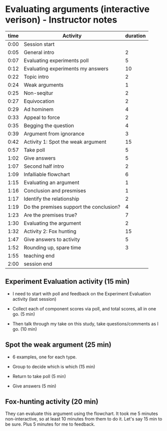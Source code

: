 # Evaluating arguments (interactive verison) - Instructor notes

| time  | Activity | duration |
| ----- | -------- | -------- |
|  0:00 | Session start |  |
|  0:05 | General intro | 2 |
|  0:07 | Evaluating experiments poll | 5 |
|  0:12 | Evaluating experiments my answers | 10 |
|  0:22 | Topic intro | 2  |
|  0:24 | Weak arguments | 1  |
|  0:25 | Non-seqitur | 2  |
|  0:27 | Equivocation | 2  |
|  0:29 | Ad hominem | 4  |
|  0:33 | Appeal to force | 2  |
|  0:35 | Begging the question | 4 |
|  0:39 | Argument from ignorance | 3  |
|  0:42 | Activity 1: Spot the weak argument | 15 |
|  0:57 | Take poll | 5 |
|  1:02 | Give answers | 5 |
|  1:07 | Second half intro | 2  |
|  1:09 | Infalliable flowchart | 6  |
|  1:15 | Evaluating an argument | 1  |
|  1:16 | Conclusion and presmises | 1  |
|  1:17 | Identify the relationship | 2  |
|  1:19 | Do the premises support the conclusion? | 4 |
|  1:23 | Are the premises true? | 7 |
|  1:30 | Evaluating the argument | 2 |
|  1:32 | Activity 2: Fox hunting | 15 |
|  1:47 | Give answers to activity | 5 |
|  1:52 | Rounding up, spare time | 3 |
|  1:55 | teaching end | |
|  2:00 | session end | |


## Experiment Evaluation activity (15 min)

- I need to start with poll and feedback on the Experiment Evaluation activity (last session)

- Collect each of component scores via poll, and total scores, all in one go. (5 min)

- Then talk through my take on this study, take questions/comments as I go. (10 min)

## Spot the weak argument (25 min)

- 6 examples, one for each type. 

- Group to decide which is which (15 min)

- Return to take poll (5 min)

- Give answers (5 min)

## Fox-hunting activity (20 min)

They can evaluate this argument using the flowchart. It took me 5 minutes non-interactive, so at least 10 minutes from them to do it. Let's say 15 min to be sure. Plus 5 minutes for me to feedback.





